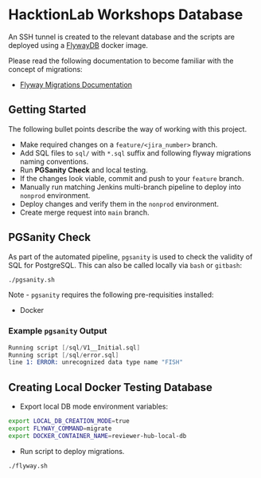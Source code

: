 # HacktionLab Workshops Database #

An SSH tunnel is created to the relevant database and the scripts are deployed using a [FlywayDB](https://flywaydb.org/) docker image. 

Please read the following documentation to become familiar with the concept of migrations:

* [Flyway Migrations Documentation](https://flywaydb.org/documentation/migrations)

## Getting Started

The following bullet points describe the way of working with this project.

* Make required changes on a `feature/<jira_number>` branch.
* Add SQL files to `sql/` with `*.sql` suffix and following flyway migrations naming conventions.
* Run **PGSanity Check** and local testing.
* If the changes look viable, commit and push to your `feature` branch.
* Manually run matching Jenkins multi-branch pipeline to deploy into `nonprod` environment.
* Deploy changes and verify them in the `nonprod` environment.
* Create merge request into `main` branch.

## PGSanity Check

As part of the automated pipeline, `pgsanity` is used to check the validity of SQL for PostgreSQL. This can also be called locally via `bash` or `gitbash`:

```sh
./pgsanity.sh
```

Note - `pgsanity` requires the following pre-requisities installed:

* Docker

### Example `pgsanity` Output

```s
Running script [/sql/V1__Initial.sql]
Running script [/sql/error.sql]
line 1: ERROR: unrecognized data type name "FISH"
```

## Creating Local Docker Testing Database

* Export local DB mode environment variables:

```sh
export LOCAL_DB_CREATION_MODE=true
export FLYWAY_COMMAND=migrate
export DOCKER_CONTAINER_NAME=reviewer-hub-local-db
```

* Run script to deploy migrations.

```sh
./flyway.sh
```